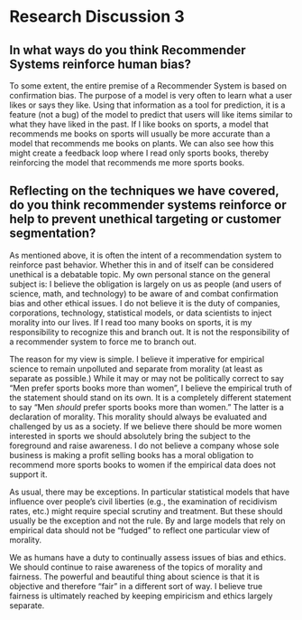 Research Discussion 3
================

## In what ways do you think Recommender Systems reinforce human bias?

To some extent, the entire premise of a Recommender System is based on
confirmation bias. The purpose of a model is very often to learn what a
user likes or says they like. Using that information as a tool for
prediction, it is a feature (not a bug) of the model to predict that
users will like items similar to what they have liked in the past. If I
like books on sports, a model that recommends me books on sports will
usually be more accurate than a model that recommends me books on
plants. We can also see how this might create a feedback loop where I
read only sports books, thereby reinforcing the model that recommends me
more sports
books.

## Reflecting on the techniques we have covered, do you think recommender systems reinforce or help to prevent unethical targeting or customer segmentation?

As mentioned above, it is often the intent of a recommendation system to
reinforce past behavior. Whether this in and of itself can be considered
unethical is a debatable topic. My own personal stance on the general
subject is: I believe the obligation is largely on us as people (and
users of science, math, and technology) to be aware of and combat
confirmation bias and other ethical issues. I do not believe it is the
duty of companies, corporations, technology, statistical models, or data
scientists to inject morality into our lives. If I read too many books
on sports, it is my responsibility to recognize this and branch out. It
is not the responsibility of a recommender system to force me to branch
out.

The reason for my view is simple. I believe it imperative for empirical
science to remain unpolluted and separate from morality (at least as
separate as possible.) While it may or may not be politically correct to
say “Men prefer sports books more than women”, I believe the empirical
truth of the statement should stand on its own. It is a completely
different statement to say “Men *should* prefer sports books more than
women.” The latter is a declaration of morality. This morality should
always be evaluated and challenged by us as a society. If we believe
there should be more women interested in sports we should absolutely
bring the subject to the foreground and raise awareness. I do not
believe a company whose sole business is making a profit selling books
has a moral obligation to recommend more sports books to women if the
empirical data does not support it.

As usual, there may be exceptions. In particular statistical models that
have influence over people’s civil liberties (e.g., the examination of
recidivism rates, etc.) might require special scrutiny and treatment.
But these should usually be the exception and not the rule. By and large
models that rely on empirical data should not be “fudged” to reflect one
particular view of morality.

We as humans have a duty to continually assess issues of bias and
ethics. We should continue to raise awareness of the topics of morality
and fairness. The powerful and beautiful thing about science is that it
is objective and therefore “fair” in a different sort of way. I believe
true fairness is ultimately reached by keeping empiricism and ethics
largely separate.
